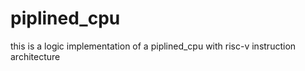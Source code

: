 # piplined_cpu
this is a logic implementation of a piplined_cpu with risc-v instruction architecture
